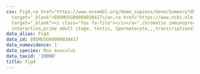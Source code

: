 ```yaml
---
csv: Fig4,<a href="https://www.ensembl.org/Homo_sapiens/Gene/Summary?db=core;g=ENSMUSG00000038417"
  target="_blank">ENSMUSG00000038417</a>,<a href="https://www.ncbi.nlm.nih.gov/pubmed/25450459"
  target="_blank"><i class="fas fa-file"></i></a>",chromatin immunoprecipitation assay,direct
  interaction,prime adult stage, testis, Spermatocyte,,,transcriptional regulation,
data_alias: Fig4
data_id: ENSMUSG00000038417
data_numevidence: 1
data_species: Mus musculus
data_taxid: '10090'
title: Fig4
---
```

